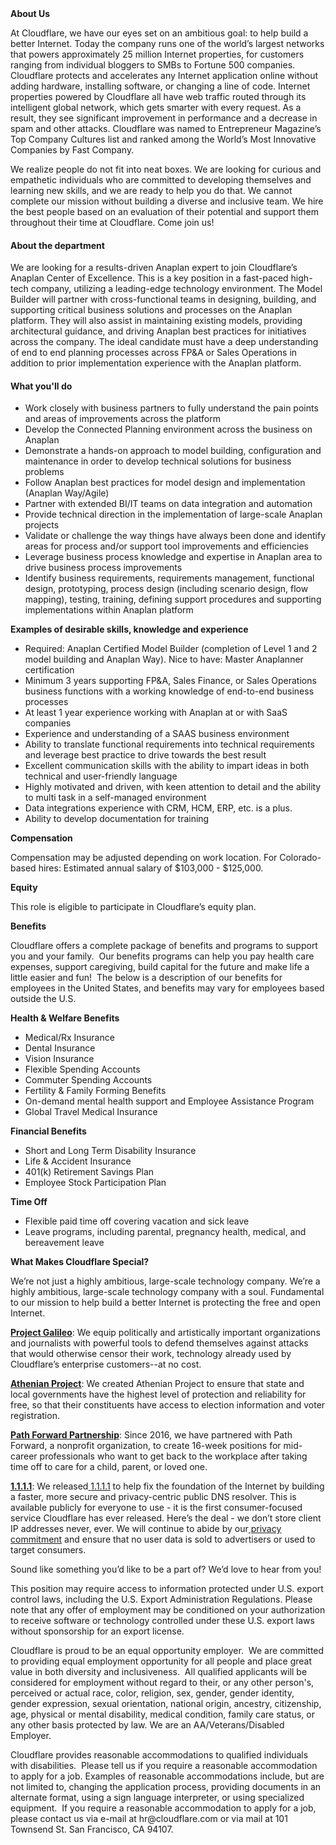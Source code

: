 <div class="content-intro">
	<div><strong>About Us</strong></div>
	<div>
		<p><span style="font-weight: 400;">At Cloudflare, we have our eyes set on an ambitious goal: to help build a better Internet. Today the company runs one of the world’s largest networks that powers approximately 25 million Internet properties, for customers ranging from individual bloggers to SMBs to Fortune 500 companies. Cloudflare protects and accelerates any Internet application online without adding hardware, installing software, or changing a line of code. Internet properties powered by Cloudflare all have web traffic routed through its intelligent global network, which gets smarter with every request. As a result, they see significant improvement in performance and a decrease in spam and other attacks. Cloudflare was named to Entrepreneur Magazine’s Top Company Cultures list and ranked among the World’s Most Innovative Companies by Fast Company.</span><span style="font-weight: 400;">&nbsp;</span></p>
		<p><span style="font-weight: 400;">We realize people do not fit into neat boxes. We are looking for curious and empathetic individuals who are committed to developing themselves and learning new skills, and we are ready to help you do that. We cannot complete our mission without building a diverse and inclusive team. We hire the best people based on an evaluation of their potential and support them throughout their time at Cloudflare. Come join us!&nbsp;</span></p>
	</div>
</div>
<h4>About the department</h4>
<p><span style="font-weight: 400;">We are looking for a results-driven Anaplan expert to join Cloudflare’s Anaplan Center of Excellence. This is a key position in a fast-paced high-tech company, utilizing a leading-edge technology environment. The Model Builder will partner with cross-functional teams in designing, building, and supporting critical business solutions and processes on the Anaplan platform. They will also assist in maintaining existing models, providing architectural guidance, and driving Anaplan best practices for initiatives across the company. The ideal candidate must have a deep understanding of end to end planning processes across FP&amp;A or Sales Operations in addition to prior implementation experience with the Anaplan platform.</span></p>
<h4>What you'll do</h4>
<ul>
	<li><span style="font-weight: 400;">Work closely with business partners to fully understand the pain points and areas of improvements across the platform</span></li>
	<li><span style="font-weight: 400;">Develop the Connected Planning environment across the business on Anaplan</span></li>
	<li><span style="font-weight: 400;">Demonstrate a hands-on approach to model building, configuration and maintenance in order to develop technical solutions for business problems</span></li>
	<li><span style="font-weight: 400;">Follow Anaplan best practices for model design and implementation (Anaplan Way/Agile)</span></li>
	<li><span style="font-weight: 400;">Partner with extended BI/IT teams on data integration and automation</span></li>
	<li><span style="font-weight: 400;">Provide technical direction in the implementation of large-scale Anaplan projects</span></li>
	<li><span style="font-weight: 400;">Validate or challenge the way things have always been done and identify areas for process and/or support tool improvements and efficiencies</span></li>
	<li><span style="font-weight: 400;">Leverage business process knowledge and expertise in Anaplan area to drive business process improvements</span></li>
	<li><span style="font-weight: 400;">Identify business requirements, requirements management, functional design, prototyping, process design (including scenario design, flow mapping), testing, training, defining support procedures and supporting implementations within Anaplan platform</span></li>
</ul>
<p><strong>Examples of desirable skills, knowledge and experience</strong></p>
<ul>
	<li><span style="font-weight: 400;">Required: Anaplan Certified Model Builder (completion of Level 1 and 2 model building and Anaplan Way). Nice to have: Master Anaplanner certification</span></li>
	<li><span style="font-weight: 400;">Minimum 3 years supporting FP&amp;A, Sales Finance, or Sales Operations business functions with a working knowledge of end-to-end business processes</span></li>
	<li><span style="font-weight: 400;">At least 1 year experience working with Anaplan at or with SaaS companies</span></li>
	<li><span style="font-weight: 400;">Experience and understanding of a SAAS business environment</span></li>
	<li><span style="font-weight: 400;">Ability to translate functional requirements into technical requirements and leverage best practice to drive towards the best result</span></li>
	<li><span style="font-weight: 400;">Excellent communication skills with the ability to impart ideas in both technical and user-friendly language</span></li>
	<li><span style="font-weight: 400;">Highly motivated and driven, with keen attention to detail and the ability to multi task in a self-managed environment</span></li>
	<li><span style="font-weight: 400;">Data integrations experience with CRM, HCM, ERP, etc. is a plus.</span></li>
	<li><span style="font-weight: 400;">Ability to develop documentation for training</span></li>
</ul>
<p><strong>Compensation</strong></p>
<p><span style="font-weight: 400;">Compensation may be adjusted depending on work location. For Colorado-based hires: Estimated annual salary of $<span data-sheets-value="{&quot;1&quot;:3,&quot;3&quot;:103000}" data-sheets-userformat="{&quot;2&quot;:515,&quot;3&quot;:{&quot;1&quot;:0},&quot;4&quot;:{&quot;1&quot;:2,&quot;2&quot;:15724527},&quot;12&quot;:0}">103,000</span> - $<span data-sheets-value="{&quot;1&quot;:3,&quot;3&quot;:125000}" data-sheets-userformat="{&quot;2&quot;:515,&quot;3&quot;:{&quot;1&quot;:0},&quot;4&quot;:{&quot;1&quot;:2,&quot;2&quot;:15724527},&quot;12&quot;:0}">125,000.</span></span></p>
<p><strong>Equity</strong></p>
<p><span style="font-weight: 400;">This role is eligible to participate in Cloudflare’s equity plan.</span></p>
<p><strong>Benefits</strong></p>
<p><span style="font-weight: 400;">Cloudflare offers a complete package of benefits and programs to support you and your family.&nbsp; Our benefits programs can help you pay health care expenses, support caregiving, build capital for the future and make life a little easier and fun!&nbsp; The below is a description of our benefits for employees in the United States, and benefits may vary for employees based outside the U.S.</span></p>
<p><strong>Health &amp; Welfare Benefits</strong></p>
<ul>
	<li style="font-weight: 400;"><span style="font-weight: 400;">Medical/Rx Insurance</span></li>
	<li style="font-weight: 400;"><span style="font-weight: 400;">Dental Insurance</span></li>
	<li style="font-weight: 400;"><span style="font-weight: 400;">Vision Insurance</span></li>
	<li style="font-weight: 400;"><span style="font-weight: 400;">Flexible Spending Accounts</span></li>
	<li style="font-weight: 400;"><span style="font-weight: 400;">Commuter Spending Accounts</span></li>
	<li style="font-weight: 400;"><span style="font-weight: 400;">Fertility &amp; Family Forming Benefits</span></li>
	<li style="font-weight: 400;"><span style="font-weight: 400;">On-demand mental health support and Employee Assistance Program</span></li>
	<li style="font-weight: 400;"><span style="font-weight: 400;">Global Travel Medical Insurance</span></li>
</ul>
<p><strong>Financial Benefits</strong></p>
<ul>
	<li style="font-weight: 400;"><span style="font-weight: 400;">Short and Long Term Disability Insurance</span></li>
	<li style="font-weight: 400;"><span style="font-weight: 400;">Life &amp; Accident Insurance</span></li>
	<li style="font-weight: 400;"><span style="font-weight: 400;">401(k) Retirement Savings Plan</span></li>
	<li style="font-weight: 400;"><span style="font-weight: 400;">Employee Stock Participation Plan</span></li>
</ul>
<p><strong>Time Off</strong></p>
<ul>
	<li style="font-weight: 400;"><span style="font-weight: 400;">Flexible paid time off covering vacation and sick leave</span></li>
	<li style="font-weight: 400;"><span style="font-weight: 400;">Leave programs, including parental, pregnancy health, medical, and bereavement leave</span></li>
</ul>
<div class="content-conclusion">
	<p><strong>What Makes Cloudflare Special?</strong></p>
	<p><span style="font-weight: 400;">We’re not just a highly ambitious, large-scale technology company. We’re a highly ambitious, large-scale technology company with a soul. Fundamental to our mission to help build a better Internet is protecting the free and open Internet.</span></p>
	<p><a href="https://blog.cloudflare.com/protecting-free-expression-online/"><strong>Project Galileo</strong></a><span style="font-weight: 400;">: We equip politically and artistically important organizations and journalists with powerful tools to defend themselves against attacks that would otherwise censor their work, technology already used by Cloudflare’s enterprise customers--at no cost.</span></p>
	<p><strong><a href="https://www.cloudflare.com/athenian/">Athenian Project</a></strong><span style="font-weight: 400;">: We created Athenian Project to ensure that state and local governments have the highest level of protection and reliability for free, so that their constituents have access to election information and voter registration.</span></p>
	<p><a href="https://blog.cloudflare.com/tag/path-forward/"><strong>Path Forward Partnership</strong></a><span style="font-weight: 400;">: Since 2016, we have partnered with Path Forward, a nonprofit organization, to create 16-week positions for mid-career professionals who want to get back to the workplace after taking time off to care for a child, parent, or loved one.</span></p>
	<p><a href="https://1.1.1.1/"><strong>1.1.1.1</strong></a><span style="font-weight: 400;">: We released</span><a href="https://1.1.1.1/"> <span style="font-weight: 400;">1.1.1.1</span></a><span style="font-weight: 400;"> to help fix the foundation of the Internet by building a faster, more secure and privacy-centric public DNS resolver. This is available publicly for everyone to use - it is the first consumer-focused service Cloudflare has ever released. Here’s the deal - we don’t store client IP addresses never, ever. We will continue to abide by our</span><a href="https://developers.cloudflare.com/1.1.1.1/privacy/public-dns-resolver"> privacy commitment</a><span style="font-weight: 400;"> and ensure that no user data is sold to advertisers or used to target consumers.</span></p>
	<p><span style="font-weight: 400;">Sound like something you’d like to be a part of? We’d love to hear from you!</span></p>
	<p><span style="font-weight: 400;">This position may require access to information protected under U.S. export control laws, including the U.S. Export Administration Regulations. Please note that any offer of employment may be conditioned on your authorization to receive software or technology controlled under these U.S. export laws without sponsorship for an export license.</span></p>
	<p><span style="font-weight: 400;">Cloudflare is proud to be an equal opportunity employer. &nbsp;We are committed to providing equal employment opportunity for all people and place great value in both diversity and inclusiveness. &nbsp;All qualified applicants will be considered for employment without regard to their, or any other person's, perceived or actual</span> <span style="font-weight: 400;">race, color, religion, sex, gender, gender identity, gender expression, sexual orientation, national origin, ancestry, citizenship, age, physical or mental disability, medical condition, family care status, or any other basis protected by law. </span><span style="font-weight: 400;">We are an AA/Veterans/Disabled Employer.</span></p>
	<p><span style="font-weight: 400;">Cloudflare provides reasonable accommodations to qualified individuals with disabilities. &nbsp;Please tell us if you require a reasonable accommodation to apply for a job. Examples of reasonable accommodations include, but are not limited to, changing the application process, providing documents in an alternate format, using a sign language interpreter, or using specialized equipment. &nbsp;If you require a reasonable accommodation to apply for a job, please contact us via e-mail at </span><span style="font-weight: 400;">hr@cloudflare.com</span><span style="font-weight: 400;"> or via mail at 101 Townsend St. San Francisco, CA 94107.</span></p>
</div>
